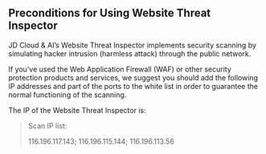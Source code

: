 ## Preconditions for Using Website Threat Inspector

JD Cloud & AI’s Website Threat Inspector implements security scanning by simulating hacker intrusion (harmless attack) through the public network.

If you've used the Web Application Firewall (WAF) or other security protection products and services, we suggest you should add the following IP addresses and part of the ports to the white list in order to guarantee the normal functioning of the scanning.

The IP of the Website Threat Inspector is:

> Scan IP list:
> 
> 116.196.117.143;
> 116.196.115.144;
> 116.196.113.56

